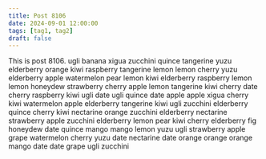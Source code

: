 ```yaml
---
title: Post 8106
date: 2024-09-01 12:00:00
tags: [tag1, tag2]
draft: false
---
```

This is post 8106.
ugli
banana
xigua
zucchini
quince
tangerine
yuzu
elderberry
orange
kiwi
raspberry
tangerine
lemon
lemon
cherry
yuzu
elderberry
apple
watermelon
pear
lemon
kiwi
elderberry
raspberry
lemon
lemon
honeydew
strawberry
cherry
apple
lemon
tangerine
kiwi
cherry
date
cherry
raspberry
kiwi
ugli
date
ugli
quince
date
apple
apple
xigua
cherry
kiwi
watermelon
apple
elderberry
tangerine
kiwi
ugli
zucchini
elderberry
quince
cherry
kiwi
nectarine
orange
zucchini
elderberry
nectarine
strawberry
apple
zucchini
elderberry
lemon
pear
kiwi
cherry
elderberry
fig
honeydew
date
quince
mango
mango
lemon
yuzu
ugli
strawberry
apple
grape
watermelon
cherry
yuzu
date
nectarine
date
orange
orange
orange
mango
date
date
grape
ugli
zucchini
